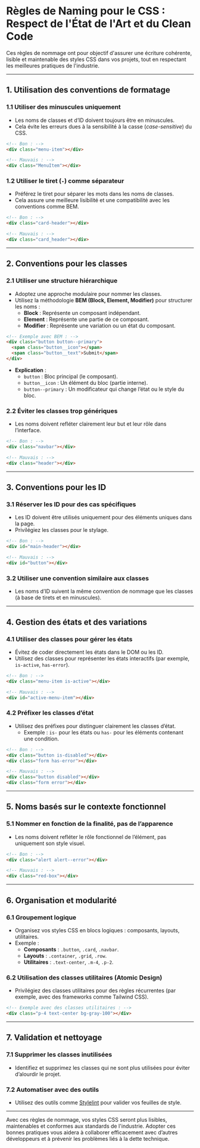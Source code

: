 # Règles de Naming pour le CSS : Respect de l'État de l'Art et du Clean Code

Ces règles de nommage ont pour objectif d'assurer une écriture cohérente, lisible et maintenable des styles CSS dans vos projets, tout en respectant les meilleures pratiques de l'industrie.

---

## 1. **Utilisation des conventions de formatage**

### 1.1 Utiliser des minuscules uniquement
- Les noms de classes et d’ID doivent toujours être en minuscules.
- Cela évite les erreurs dues à la sensibilité à la casse (*case-sensitive*) du CSS.

```html
<!-- Bon : -->
<div class="menu-item"></div>

<!-- Mauvais : -->
<div class="MenuItem"></div>
```

### 1.2 Utiliser le tiret (`-`) comme séparateur
- Préférez le tiret pour séparer les mots dans les noms de classes.
- Cela assure une meilleure lisibilité et une compatibilité avec les conventions comme BEM.

```html
<!-- Bon : -->
<div class="card-header"></div>

<!-- Mauvais : -->
<div class="card_header"></div>
```

---

## 2. **Conventions pour les classes**

### 2.1 Utiliser une structure hiérarchique
- Adoptez une approche modulaire pour nommer les classes.
- Utilisez la méthodologie **BEM (Block, Element, Modifier)** pour structurer les noms :
  - **Block** : Représente un composant indépendant.
  - **Element** : Représente une partie de ce composant.
  - **Modifier** : Représente une variation ou un état du composant.

```html
<!-- Exemple avec BEM : -->
<div class="button button--primary">
  <span class="button__icon"></span>
  <span class="button__text">Submit</span>
</div>
```

- **Explication** :
  - `button` : Bloc principal (le composant).
  - `button__icon` : Un élément du bloc (partie interne).
  - `button--primary` : Un modificateur qui change l’état ou le style du bloc.

### 2.2 Éviter les classes trop génériques
- Les noms doivent refléter clairement leur but et leur rôle dans l’interface.

```html
<!-- Bon : -->
<div class="navbar"></div>

<!-- Mauvais : -->
<div class="header"></div>
```

---

## 3. **Conventions pour les ID**

### 3.1 Réserver les ID pour des cas spécifiques
- Les ID doivent être utilisés uniquement pour des éléments uniques dans la page.
- Privilégiez les classes pour le stylage.

```html
<!-- Bon : -->
<div id="main-header"></div>

<!-- Mauvais : -->
<div id="button"></div>
```

### 3.2 Utiliser une convention similaire aux classes
- Les noms d’ID suivent la même convention de nommage que les classes (à base de tirets et en minuscules).

---

## 4. **Gestion des états et des variations**

### 4.1 Utiliser des classes pour gérer les états
- Évitez de coder directement les états dans le DOM ou les ID.
- Utilisez des classes pour représenter les états interactifs (par exemple, `is-active`, `has-error`).

```html
<!-- Bon : -->
<div class="menu-item is-active"></div>

<!-- Mauvais : -->
<div id="active-menu-item"></div>
```

### 4.2 Préfixer les classes d’état
- Utilisez des préfixes pour distinguer clairement les classes d’état.
  - Exemple : `is-` pour les états ou `has-` pour les éléments contenant une condition.

```html
<!-- Bon : -->
<div class="button is-disabled"></div>
<div class="form has-error"></div>

<!-- Mauvais : -->
<div class="button disabled"></div>
<div class="form error"></div>
```

---

## 5. **Noms basés sur le contexte fonctionnel**

### 5.1 Nommer en fonction de la finalité, pas de l’apparence
- Les noms doivent refléter le rôle fonctionnel de l’élément, pas uniquement son style visuel.

```html
<!-- Bon : -->
<div class="alert alert--error"></div>

<!-- Mauvais : -->
<div class="red-box"></div>
```

---

## 6. **Organisation et modularité**

### 6.1 Groupement logique
- Organisez vos styles CSS en blocs logiques : composants, layouts, utilitaires.
- Exemple :
  - **Composants** : `.button`, `.card`, `.navbar`.
  - **Layouts** : `.container`, `.grid`, `.row`.
  - **Utilitaires** : `.text-center`, `.m-4`, `.p-2`.

### 6.2 Utilisation des classes utilitaires (Atomic Design)
- Privilégiez des classes utilitaires pour des règles récurrentes (par exemple, avec des frameworks comme Tailwind CSS).

```html
<!-- Exemple avec des classes utilitaires : -->
<div class="p-4 text-center bg-gray-100"></div>
```

---

## 7. **Validation et nettoyage**

### 7.1 Supprimer les classes inutilisées
- Identifiez et supprimez les classes qui ne sont plus utilisées pour éviter d’alourdir le projet.

### 7.2 Automatiser avec des outils
- Utilisez des outils comme [Stylelint](https://stylelint.io/) pour valider vos feuilles de style.

---

Avec ces règles de nommage, vos styles CSS seront plus lisibles, maintenables et conformes aux standards de l'industrie. Adopter ces bonnes pratiques vous aidera à collaborer efficacement avec d’autres développeurs et à prévenir les problèmes liés à la dette technique.

